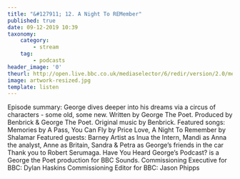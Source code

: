 ```yaml
---
title: "&#127911; 12. A Night To REMember"
published: true
date: 09-12-2019 10:39
taxonomy:
    category:
        - stream
    tag:
        - podcasts
header_image: '0'
theurl: http://open.live.bbc.co.uk/mediaselector/6/redir/version/2.0/mediaset/audio-nondrm-download/proto/http/vpid/p07sychl.mp3
image: artwork-resized.jpg
template: listen
--- 
```

Episode summary: George dives deeper into his dreams via a circus of characters - some old, some new. Written by George The Poet. Produced by Benbrick & George The Poet. Original music by Benbrick. Featured songs: Memories by A Pass, You Can Fly by Price Love, A Night To Remember by Shalamar Featured guests: Barney Artist as Inua the Intern, Mandi as Anna the analyst, Anne as Britain, Sandra & Petra as George’s friends in the car Thank you to Robert Serumaga. Have You Heard George’s Podcast? is a George the Poet production for BBC Sounds. Commissioning Executive for BBC: Dylan Haskins Commissioning Editor for BBC: Jason Phipps

